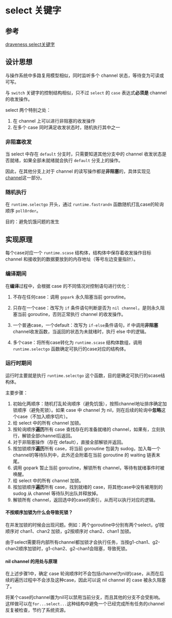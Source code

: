 # select 关键字

## 参考
[draveness select关键字](https://draveness.me/golang/docs/part2-foundation/ch05-keyword/golang-select/#52-select)

## 设计思想
与操作系统中多路复用模型相似，同时监听多个 channel 状态，等待变为可读或可写。

与 `switch` 关键字的控制结构相似，只不过 `select` 的 `case` 表达式**必须是** channel 的收发操作。

select 两个特别之处：
1. 在 channel 上可以进行非阻塞的收发操作
2. 在多个 case 同时满足收发状态时，随机执行其中之一

### 非阻塞收发
当 select 中存在 `default` 分支时，只需要知道其他分支中的 channel 收发状态是否就绪，如果全部未就绪就会执行 `default` 分支上的操作。

因此，在其他分支上对于 channel 的读写操作都是**非阻塞**的，具体实现见[channel](https://github.com/sweetpear0108/learning-note/tree/main/golang/channel.md)这一部分。

### 随机执行
在 `runtime.selectgo` 开头，通过 `runtime.fastrandn` 函数随机打乱case的轮询顺序 `pollOrder`。

目的：避免饥饿问题的发生

## 实现原理
每个case对应一个 `runtime.scase` 结构体，结构体中保存着收发操作目标 channel 和接收到的数据要放到的内存地址（等号左边变量指针）。

### 编译期间

在**编译**过程中，会根据 case 的不同情况对控制语句进行优化：

1. 不存在任何case：调用 `gopark` 永久阻塞当前 goroutine。

2. 只存在一个case：改写为 `if` 条件语句判断是否为 `nil channel`，是则永久阻塞当前 goroutine，否则正常执行 channel 的收发操作。 

3. 一个普通case，一个default：改写为 `if-else`条件语句，if 中调用**非阻塞**channel收发函数，当返回的状态为未就绪时，执行 else 中的逻辑。

4. 多个case：将所有case转化为 `runtime.scase` 结构体数组，调用 `runtime.selectgo` 函数确定可执行的case对应的结构体。

### 运行时期间

运行时主要就是执行 `runtime.selectgo` 这个函数，目的是确定可执行的scase结构体。

主要步骤：
1. 初始化两顺序：随机打乱轮询顺序（避免饥饿），按照channel地址排序确定加锁顺序（避免死锁）。如果 case 中 channel 为 nil，则在后续的轮询中**忽略**这个case（不加入顺序切片）。
2. 给 select 中的所有 channel 加锁。
3. 按轮询顺序**遍历**所有 case 查找存在的准备就绪的 channel，如果有，立刻执行，解锁全部channel后返回。
4. 对于非阻塞操作（存在 default），直接全部解锁并返回。
5. 按加锁顺序**遍历**所有 case，将当前 goroutine 包装为 sudog，加入每一个channel的等待队列中，此外还会附着在当前 goroutine 的 waiting 链表末尾。
6. 调用 gopark 暂止当前 goroutine，解锁所有 channel，等待有就绪事件时被唤醒。
7. 给 select 中的所有 channel 加锁。
8. 按加锁顺序**遍历**所有 case，找到就绪的 case，将其他case中没有被用到的 sudog 从 channel 等待队列出队并释放掉。
9. 解锁所有 channel，返回选中的case的索引，从而可以执行对应的逻辑。


#### 不按顺序加锁为什么会导致死锁？
在并发加锁的时候会出现问题。例如：两个goroutine中分别有两个select，g1按顺序对 chan1、chan2 加锁，g2按顺序对 chan2、chan1 加锁。

由于select需要将内部所有channel都加锁才会执行任务，当按g1-chan1、g2-chan2顺序加锁时，g1-chan2、g2-chan1会阻塞，导致死锁。


#### nil channel 的用处与原理
在上述步骤1中，确定 case 轮询顺序时不会包括channel为nil的case，从而在后续的遍历过程中不会涉及这种case，因此可以说 nil channel 的 case 被永久阻塞了。

将某个case的channel置为nil可以禁用当前分支，而且其他的分支不会受影响。这样做可以在```for...select...```这种结构中避免一个已经完成所有任务的channel反复被检查，节约了系统资源。